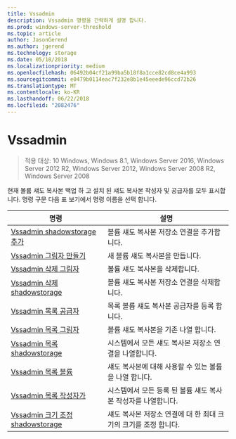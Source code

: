 ```yaml
---
title: Vssadmin
description: Vssadmin 명령을 간략하게 설명 합니다.
ms.prod: windows-server-threshold
ms.topic: article
author: JasonGerend
ms.author: jgerend
ms.technology: storage
ms.date: 05/18/2018
ms.localizationpriority: medium
ms.openlocfilehash: 06492b04cf21a99ba5b18f8a1cce82cd8ce4a993
ms.sourcegitcommit: e0479b0114eac7f232e8b1e45eeede96ccd72b26
ms.translationtype: MT
ms.contentlocale: ko-KR
ms.lasthandoff: 06/22/2018
ms.locfileid: "2082476"
---
```

# <a name="vssadmin"></a>Vssadmin

>적용 대상: 10 Windows, Windows 8.1, Windows Server 2016, Windows Server 2012 R2, Windows Server 2012, Windows Server 2008 R2, Windows Server 2008

현재 볼륨 섀도 복사본 백업 하 고 설치 된 섀도 복사본 작성자 및 공급자를 모두 표시합니다. 명령 구문 다음 표 보기에서 명령 이름을 선택 합니다.

|명령|설명|
|---|---|
|[Vssadmin shadowstorage 추가](https://docs.microsoft.com/previous-versions/windows/it-pro/windows-server-2012-r2-and-2012/cc788051(v%3dws.11))|볼륨 섀도 복사본 저장소 연결을 추가합니다.|
|[Vssadmin 그림자 만들기](https://docs.microsoft.com/previous-versions/windows/it-pro/windows-server-2012-r2-and-2012/cc788055(v%3dws.11))|새 볼륨 섀도 복사본을 만듭니다.|
|[Vssadmin 삭제 그림자](vssadmin-delete-shadows.md)|볼륨 섀도 복사본을 삭제합니다.|
|[Vssadmin 삭제 shadowstorage](https://docs.microsoft.com/previous-versions/windows/it-pro/windows-server-2012-r2-and-2012/cc785461(v%3dws.11))|볼륨 섀도 복사본 저장소 연결을 삭제합니다.|
|[Vssadmin 목록 공급자](https://docs.microsoft.com/previous-versions/windows/it-pro/windows-server-2012-r2-and-2012/cc788108(v%3dws.11))|목록 볼륨 섀도 복사본 공급자를 등록 합니다.|
|[Vssadmin 목록 그림자](vssadmin-list-shadows.md)|볼륨 섀도 복사본을 기존 나열 합니다.|
|[Vssadmin 목록 shadowstorage](https://docs.microsoft.com/previous-versions/windows/it-pro/windows-server-2012-r2-and-2012/cc788045(v%3dws.11))|시스템에서 모든 섀도 복사본 저장소 연결을 나열합니다.|
|[Vssadmin 목록 볼륨](https://docs.microsoft.com/previous-versions/windows/it-pro/windows-server-2012-r2-and-2012/cc788064(v%3dws.11))|섀도 복사본에 대해 사용할 수 있는 볼륨을 나열 합니다.|
|[Vssadmin 목록 작성자가](vssadmin-list-writers.md)|시스템에서 모든 등록 된 볼륨 섀도 복사본 작성자를 나열합니다.|
|[Vssadmin 크기 조정 shadowstorage](https://docs.microsoft.com/previous-versions/windows/it-pro/windows-server-2012-r2-and-2012/cc788050(v%3dws.11))|섀도 복사본 저장소 연결에 대 한 최대 크기의 크기를 조정 합니다.|